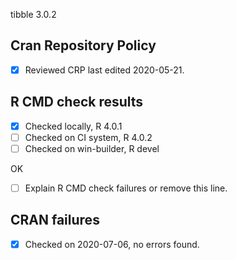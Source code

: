 tibble 3.0.2

## Cran Repository Policy

- [x] Reviewed CRP last edited 2020-05-21.

## R CMD check results

- [x] Checked locally, R 4.0.1
- [ ] Checked on CI system, R 4.0.2
- [ ] Checked on win-builder, R devel

OK

- [ ] Explain R CMD check failures or remove this line.

## CRAN failures

- [x] Checked on 2020-07-06, no errors found.
